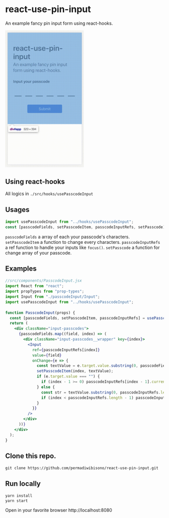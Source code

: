 # react-use-pin-input
An example fancy pin input form using react-hooks.

<img src="https://raw.githubusercontent.com/permadiwibisono/react-use-pin-input/master/examples/preview.gif" alt="Preview" width="250">

## Using react-hooks
All logics in `./src/hooks/usePasscodeInput`

## Usages
```jsx
import usePasscodeInput from "../hooks/usePasscodeInput";
const [passcodeFields, setPasscodeItem, passcodeInputRefs, setPasscode] = usePasscodeInput(6);
```
`passcodeFields` a array of each your passcode's characters. `setPasscodeItem` a function to change every characters. `passcodeInputRefs` a ref function to handle your inputs like `focus()`. `setPasscode` a function for change array of your passcode.

## Examples
```jsx
//src/components/PasscodeInput.jsx
import React from "react";
import propTypes from "prop-types";
import Input from "./passcodeInput/Input";
import usePasscodeInput from "../hooks/usePasscodeInput";

function PasscodeInput(props) {
  const [passcodeFields, setPasscodeItem, passcodeInputRefs] = usePasscodeInput(props.passwordLength);
  return (
    <div className="input-passcodes">
      {passcodeFields.map((field, index) => (
        <div className="input-passcodes__wrapper" key={index}>
          <Input
            ref={passcodeInputRefs[index]}
            value={field}
            onChange={e => {
              const textValue = e.target.value.substring(0, passcodeFields.length);
              setPasscodeItem(index, textValue);
              if (e.target.value === "") {
                if (index - 1 >= 0) passcodeInputRefs[index - 1].current.focus();
              } else {
                const str = textValue.substring(0, passcodeInputRefs.length - 1 - index);
                if (index < passcodeInputRefs.length - 1) passcodeInputRefs[index + str.length].current.focus();
              }
            }}
          />
        </div>
      ))}
    </div>
  );
}
```

## Clone this repo.
```
git clone https://github.com/permadiwibisono/react-use-pin-input.git
```

## Run locally
```
yarn install
yarn start
```

Open in your favorite browser http://localhost:8080
